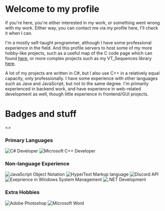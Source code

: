 <h1 align="left"> Welcome to my profile </h1>
<p align="left"> If you're here, you're either interested in my work, or something went wrong with my work. Either way, you can contact me via my profile here, I'll check it when I can. </p>
<p align="left"> I'm a mostly self-taught programmer, although I have some professional experience in the field. And this profile servers to host some of my more hobby-like projects, such as a useful map of the C code page which can found <a href="https://github.com/Red-K0/C-Code_Page-Map">here</a>, or more complex projects such as my VT_Sequences library <a href="https://github.com/Red-K0/VT_Sequences">here</a>. </p>
<p align="left"> A lot of my projects are written in C#, but I also use C++ in a relatively equal capacity, only professionally. I have some experience with other languages such as Java and JavaScript, but not to the same degree. I'm primarily experienced in backend work, and have experience in web-related development as well, though little experience in frontend/GUI projects. </p>
<h1 align="left"> Badges and stuff </h1><>
<p float="left">
	<h3>Primary Languages</h3>
	<img alt="C# Developer" src="https://img.shields.io/badge/C%23-6a47db?logo=csharp&logoColor=white">
	<img alt="Microsoft C++ Developer" src="https://img.shields.io/badge/Microsoft_C%2B%2B-00589d?logo=c%2B%2B&logoColor=white">
	<h3>Non-language Experience</h3>
	<img alt="JavaScript Object Notation" src="https://img.shields.io/badge/JSON-575757?logo=json&logoColor=white">
	<img alt="HyperText Markup language" src="https://img.shields.io/badge/HTML-e54c21?logo=html5&logoColor=white">
	<img alt="Discord API" src="https://img.shields.io/badge/Discord%20API-5865F2?logo=discord&logoColor=white">
	<img alt="Exeprience in Windows System Management" src="https://img.shields.io/badge/Windows%20APIs%20%26%20Registry-5865F2?logo=Windows&logoColor=0078d4&labelColor=FFF&color=FFF">
	<img alt=".NET Development" src="https://img.shields.io/badge/.NET%20Development-5632d5?logo=dotnet&logoColor=white">
	<h3>Extra Hobbies</h3>
	<img alt="Adobe Photoshop" src="https://img.shields.io/badge/Photoshop-5632d5?logo=adobephotoshop&logoColor=2daaff&labelColor=001833&color=001833">
	<img alt="Microsoft Word" src="https://img.shields.io/badge/Microsoft%20Word-0a3670?logo=microsoftword&logoColor=white">
</p>
